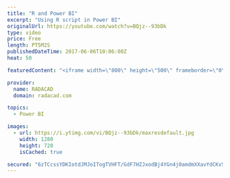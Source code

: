 ```yaml
---
title: "R and Power BI"
excerpt: "Using R script in Power BI"
originalUrl: https://youtube.com/watch?v=BQjz--93bDk
type: video
price: Free
length: PT5M2S
publishedDateTime: 2017-06-06T10:06:00Z
heat: 50

featuredContent: "<iframe width=\"800\" height=\"500\" frameborder=\"0\" src=\"https://www.youtube.com/embed/BQjz--93bDk\" allow=\"accelerometer; autoplay; encrypted-media; gyroscope; picture-in-picture\" allowfullscreen></iframe>"

provider:
  name: RADACAD
  domain: radacad.com

topics:
  - Power BI

images:
  - url: https://i.ytimg.com/vi/BQjz--93bDk/maxresdefault.jpg
    width: 1280
    height: 720
    isCached: true

secured: "6zTCcssYDKIotdJMJoITogTVHFT/GdF7HZJxodBj4YGn4j0amdmXXavYdCKvSobyNBovdsFiAQCL1hqU0SNLRvF4ZrZ0wh57uURPqBs8bOTO1osWXeR5y4vP8pNWxAKb5XRclGzIRehG58YdGaEsUslwlDh1WPjwlbhMR0ZyvNQ3dEWsAZ0vjr2U0iFE3fstP7E1SqRjLJ3C+1NnPlaMkgPkcg4nUEBfeDWPwBbouhz7//Ml8LeAaxOBW/fbxPX41ToKGF/hWmSE90e/GWzupzZQnyT2cHgRXjTxEDQ6FpAwI30u1hmmTkP0a8p8hlhSwQ5j0y9lVF63m2VDVj7CxPOcZni0K969JqLW0oaOEpOHyy15op7znYJzN42cvnTn3yAFkNM9qSA2/N6P8TDAOgQ25On31LV25YpuEHzlGSw=;xB+4/Nmf7e29iGGejvAsxA=="
---
```


